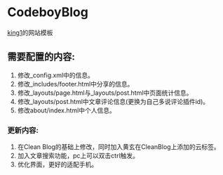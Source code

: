 # CodeboyBlog

[king1](http://kingback1.github.io/)的网站模板

## 需要配置的内容:
1. 修改_config.xml中的信息。
2. 修改_includes/footer.html中分享的信息。
3. 修改_layouts/page.html与_layouts/post.html中页面统计信息。
4. 修改_layouts/post.html中文章评论信息(更换为自己多说评论插件id)。
5. 修改about/index.html中个人信息。

### 更新内容:

1. 在Clean Blog的基础上修改，同时加入黄玄在CleanBlog上添加的云标签。
2. 加入文章搜索功能，pc上可以双击ctrl触发。
3. 优化界面，更好的适配手机。